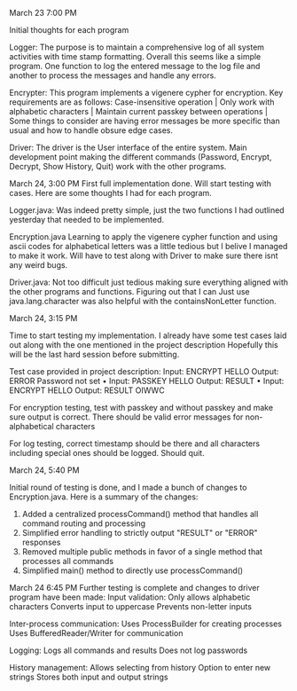 March 23 7:00 PM

Initial thoughts for each program

Logger: 
The purpose is to maintain a comprehensive log of all system activities with time stamp formatting. Overall this seems like a simple program. 
One function to log the entered message to the log file and another to process the messages and handle any errors.  

Encrypter: 
This program implements a vigenere cypher for encryption. Key requirements are as follows: 
Case-insensitive operation |
Only work with alphabetic characters |
Maintain current passkey between operations |
Some things to consider are having error messages be more specific than usual and how to handle obsure edge cases. 

Driver: 
The driver is the User interface of the entire system. Main development point making the different commands 
(Password,
Encrypt,
Decrypt,
Show History,
Quit) 
work with the other programs. 

March 24, 3:00 PM
First full implementation done. Will start testing with cases. Here are some thoughts I had for each program. 

Logger.java: 
Was indeed pretty simple, just the two functions I had outlined yesterday that needed to be implemented. 

Encryption.java
Learning to apply the vigenere cypher function and using ascii codes for alphabetical letters was a little tedious but 
I belive I managed to make it work. Will have to test along with Driver to make sure there isnt any weird bugs.

Driver.java:
Not too difficult just tedious making sure everything aligned with the other programs and functions. Figuring out that I can 
Just use java.lang.character was also helpful with the containsNonLetter function. 

March 24, 3:15 PM

Time to start testing my implementation. I already have some test cases laid out along with the one mentioned in the project description
Hopefully this will be the last hard session before submitting. 

Test case provided in project description: 
Input:   ENCRYPT HELLO
Output: ERROR Password not set
• Input: PASSKEY HELLO
Output: RESULT
• Input: ENCRYPT HELLO
Output: RESULT OIWWC

For encryption testing, test with passkey and without passkey and make sure output is correct. There should be valid error messages
for non-alphabetical characters

For log testing, correct timestamp should be there and all characters including special ones should be logged. Should quit.

March 24, 5:40 PM

Initial round of testing is done, and I made a bunch of changes to Encryption.java. Here is a summary of the changes:
1. Added a centralized processCommand() method that handles all command routing and processing
2. Simplified error handling to strictly output "RESULT" or "ERROR" responses
3. Removed multiple public methods in favor of a single method that processes all commands
4. Simplified main() method to directly use processCommand()

March 24 6:45 PM
Further testing is complete and changes to driver program have been made:
Input validation:
Only allows alphabetic characters
Converts input to uppercase
Prevents non-letter inputs

Inter-process communication:
Uses ProcessBuilder for creating processes
Uses BufferedReader/Writer for communication

Logging:
Logs all commands and results
Does not log passwords

History management:
Allows selecting from history
Option to enter new strings
Stores both input and output strings
